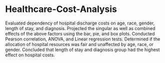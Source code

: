 # Healthcare-Cost-Analysis

Evaluated dependency of hospital discharge costs on age, race, gender, length of stay, and diagnosis.
Projected the singular as well as combined effects of the above factors using the bar, pie, and box plots.
Conducted Pearson correlation, ANOVA, and Linear regression tests.
Determined if the allocation of hospital resources was fair and unaffected by age, race, or gender.
Concluded that length of stay and diagnosis group had the highest effect on hospital costs.
